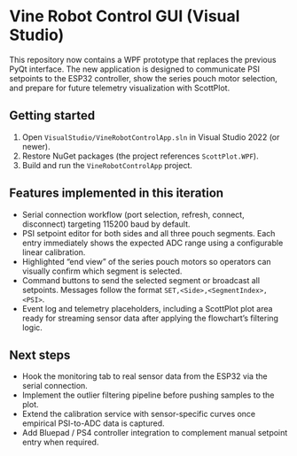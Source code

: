 # Vine Robot Control GUI (Visual Studio)

This repository now contains a WPF prototype that replaces the previous PyQt interface. The new application is designed to communicate PSI setpoints to the ESP32 controller, show the series pouch motor selection, and prepare for future telemetry visualization with ScottPlot.

## Getting started

1. Open `VisualStudio/VineRobotControlApp.sln` in Visual Studio 2022 (or newer).
2. Restore NuGet packages (the project references `ScottPlot.WPF`).
3. Build and run the `VineRobotControlApp` project.

## Features implemented in this iteration

- Serial connection workflow (port selection, refresh, connect, disconnect) targeting 115200 baud by default.
- PSI setpoint editor for both sides and all three pouch segments. Each entry immediately shows the expected ADC range using a configurable linear calibration.
- Highlighted “end view” of the series pouch motors so operators can visually confirm which segment is selected.
- Command buttons to send the selected segment or broadcast all setpoints. Messages follow the format `SET,<Side>,<SegmentIndex>,<PSI>`.
- Event log and telemetry placeholders, including a ScottPlot plot area ready for streaming sensor data after applying the flowchart’s filtering logic.

## Next steps

- Hook the monitoring tab to real sensor data from the ESP32 via the serial connection.
- Implement the outlier filtering pipeline before pushing samples to the plot.
- Extend the calibration service with sensor-specific curves once empirical PSI-to-ADC data is captured.
- Add Bluepad / PS4 controller integration to complement manual setpoint entry when required.

